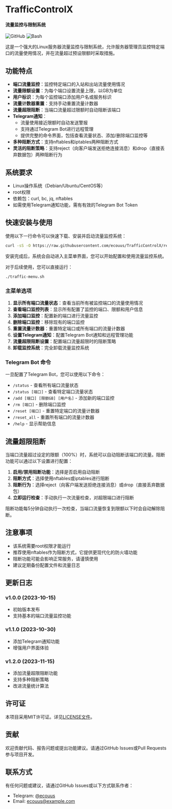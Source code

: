 # TrafficControlX
#### 流量监控与限制系统

![GitHub](https://img.shields.io/badge/license-MIT-blue)
![Bash](https://img.shields.io/badge/language-bash-green)

这是一个强大的Linux服务器流量监控与限制系统，允许服务器管理员监控特定端口的流量使用情况，并在流量超过预设限额时采取措施。

## 功能特点

- **端口流量监控**：监控特定端口的入站和出站流量使用情况
- **流量限额设置**：为每个端口设置流量上限，以GB为单位
- **用户标识**：为每个监控端口添加用户名或服务标识
- **流量计数器重置**：支持手动重置流量计数器
- **流量超限阻断**：当端口流量超过限额时自动阻断该端口
- **Telegram通知**：
  - 流量使用接近限额时自动发送警报
  - 支持通过Telegram Bot进行远程管理
  - 提供完整的命令界面，包括查看流量状态、添加/删除端口监控等
- **多种阻断方式**：支持nftables和iptables两种阻断方式
- **灵活的阻断策略**：支持reject（向客户端发送拒绝连接消息）和drop（直接丢弃数据包）两种阻断行为

## 系统要求

- Linux操作系统（Debian/Ubuntu/CentOS等）
- root权限
- 依赖包：curl, bc, jq, nftables
- 如需使用Telegram通知功能，需有有效的Telegram Bot Token

## 快速安装与使用
使用以下一行命令可以快速下载、安装并启动流量监控系统：
```bash
curl -sS -O https://raw.githubusercontent.com/ecouus/TrafficControlX/refs/heads/main/traffic-menu.sh && sudo chmod +x traffic-menu.sh && ./traffic-menu.sh
```

安装完成后，系统会自动进入主菜单界面，您可以开始配置和使用流量监控系统。

对于后续使用，您可以直接运行：

```bash
./traffic-menu.sh
```

### 主菜单选项

1. **显示所有端口流量状态**：查看当前所有被监控端口的流量使用情况
2. **查看端口监控列表**：显示所有配置了监控的端口、限额和用户信息
3. **添加端口监控**：配置新的端口进行流量监控
4. **删除端口监控**：移除现有的端口监控
5. **重置流量计数器**：重置特定端口或所有端口的流量计数器
6. **设置Telegram通知**：配置Telegram Bot通知和远程管理功能
7. **流量超限阻断设置**：配置端口流量超限时的阻断策略
9. **卸载监控系统**：完全卸载流量监控系统

### Telegram Bot 命令

一旦配置了Telegram Bot，您可以使用以下命令：

- `/status` - 查看所有端口流量状态
- `/status [端口]` - 查看特定端口流量状态
- `/add [端口] [限额GB] [用户名]` - 添加新的端口监控
- `/rm [端口]` - 删除端口监控
- `/reset [端口]` - 重置特定端口的流量计数器
- `/reset_all` - 重置所有端口的流量计数器
- `/help` - 显示帮助信息

## 流量超限阻断

当端口流量超过设定的限额（100%）时，系统可以自动阻断该端口的流量。阻断功能可以通过以下设置进行配置：

1. **启用/禁用阻断功能**：选择是否启用自动阻断
2. **阻断方式**：选择使用nftables或iptables进行阻断
3. **阻断行为**：选择reject（向客户端发送拒绝连接消息）或drop（直接丢弃数据包）
4. **立即运行检查**：手动执行一次流量检查，对超限端口进行阻断

阻断功能每5分钟自动执行一次检查，当端口流量恢复到限额以下时会自动解除阻断。

## 注意事项

- 该系统需要root权限才能运行
- 推荐使用nftables作为阻断方式，它提供更现代化的防火墙功能
- 阻断功能可能会影响正常服务，请谨慎使用
- 建议定期备份配置文件和流量日志

## 更新日志

### v1.0.0 (2023-10-15)
- 初始版本发布
- 支持基本的端口流量监控功能

### v1.1.0 (2023-10-30)
- 添加Telegram通知功能
- 增强用户界面体验

### v1.2.0 (2023-11-15)
- 添加流量超限阻断功能
- 支持多种阻断策略
- 改进流量统计算法

## 许可证

本项目采用MIT许可证。详见[LICENSE文件](https://github.com/ecouus/TrafficControlX/blob/main/LICENSE)。

## 贡献

欢迎贡献代码、报告问题或提出功能建议。请通过GitHub Issues或Pull Requests参与项目开发。

## 联系方式

有任何问题或建议，请通过GitHub Issues或以下方式联系作者：

- Telegram: [@ecouus](https://t.me/ecouus)
- Email: ecouus@example.com
